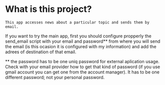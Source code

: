 # What is this project?
    This app accesses news about a particular topic and sends them by email.
If you want to try the main app, first you should configure propperly the send_email script
with your email and password** from where you will send the email (is this ocasion it is 
configured with my information) and add the adrees of destination of that email.

** the password has to be one uniq password for external aplication usage. Check with your email provider
how to get that kind of password (if you use gmail account you can get one from the account manager). 
It has to be one different password; not your personal password.